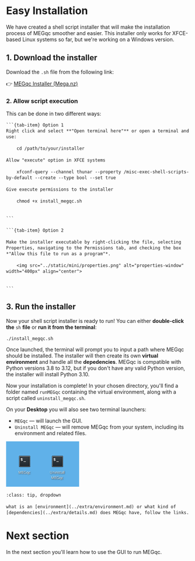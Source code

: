 # Easy Installation

We have created a shell script installer that will make the installation process of MEGqc smoother and easier. This installer only works for XFCE-based Linux systems so far, but we're working on a Windows version.

## 1. Download the installer
Download the `.sh` file from the following link:

👉 [MEGqc Installer (Mega.nz)](https://mega.nz/file/dMBh1QBQ#o3m1HGd_F-qZEXNR0s7kXzheUSgC3DXYVzSqhq-ulgY)
  
### 2. Allow script execution
This can be done in two different ways:

````{tab-set}
```{tab-item} Option 1
Right click and select **"Open terminal here"** or open a terminal and use:

    cd /path/to/your/installer

Allow "execute" option in XFCE systems

    xfconf-query --channel thunar --property /misc-exec-shell-scripts-by-default --create --type bool --set true

Give execute permissions to the installer

    chmod +x install_megqc.sh


```

```{tab-item} Option 2

Make the installer executable by right-clicking the file, selecting Properties, navigating to the Permissions tab, and checking the box *"Allow this file to run as a program"*.

    <img src="../static/mini/properties.png" alt="properties-window" width="400px" align="center">


```
````



   
## 3. **Run the installer**

Now your shell script installer is ready to run! You can either **double-click the** `sh` **file** or **run it from the terminal**:

    ./install_megqc.sh

Once launched, the terminal will prompt you to input a path where MEGqc should be installed. The installer will then create its own **virtual environment** and handle all the **depedencies**. MEGqc is compatible with Python versions 3.8 to 3.12, but if you don't have any valid Python version, the installer will install Python 3.10. 

Now your installation is complete! In your chosen directory, you'll find a folder named `runMEGqc` containing the virtual environment, along with a script called `uninstall_megqc.sh`.

On your **Desktop** you will also see two terminal launchers:
* `MEGqc` — will launch the GUI.
* `Uninstall MEGqc`  — will remove MEGqc from your system, including its environment and related files.

<img src="../static/mini/desktop.png" alt="desktop-icons" width="200px" align="center">


```{admonition} If you want to know...
:class: tip, dropdown

what is an [environment](../extra/environment.md) or what kind of [dependencies](../extra/details.md) does MEGqc have, follow the links.

```
# Next section

In the next section you'll learn how to use the GUI to run MEGqc.


